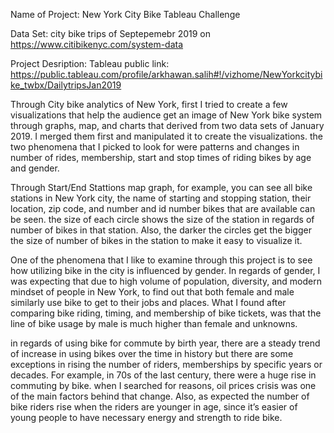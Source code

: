 Name of Project: New York City Bike Tableau Challenge

Data Set: city bike trips of Septepemebr 2019 on https://www.citibikenyc.com/system-data

Project Desription:
Tableau public link: https://public.tableau.com/profile/arkhawan.salih#!/vizhome/NewYorkcitybike_twbx/DailytripsJan2019

Through City bike analytics of New York, first I tried to create a few visualizations that help the audience get an image of New York bike system through graphs, map, and charts that derived from two data sets of January 2019. I merged them first and manipulated it to create the visualizations. the two phenomena that I picked to look for were patterns and changes in number of rides, membership, start and stop times of riding bikes by age and gender. 

Through Start/End Stattions map graph, for example, you can see all bike stations in New York city, the name of starting and stopping station, their location, zip code, and number and id number bikes that are available can be seen. the size of each circle shows the size of the station in regards of number of bikes in that station. Also, the darker the circles get the bigger the size of number of bikes in the station to make it easy to visualize it.

One of the phenomena that I like to examine through this project is to see how utilizing bike in the city is influenced by gender. In regards of gender, I was expecting that due to high volume of population, diversity, and modern mindset of people in New York, to find out that both female and male similarly use bike to get to their jobs and places. What I found after comparing bike riding, timing, and membership of bike tickets, was that the line of bike usage by male is much higher than female and unknowns.

in regards of using bike for commute by birth year, there are a steady trend of increase in using bikes over the time in history but there are some exceptions in rising the number of riders, memberships by specific years or decades. For example, in 70s of the last century, there were a huge rise in commuting by bike. when I searched for reasons, oil prices crisis was one of the main factors behind that change. Also, as expected the number of bike riders rise when the riders are younger in age, since it’s easier of young people to have necessary energy and strength to ride bike.





